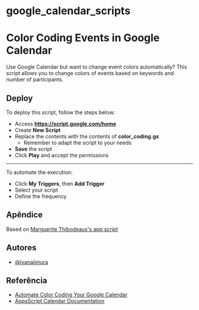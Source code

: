 # google_calendar_scripts

# Color Coding Events in Google Calendar

Use Google Calendar but want to change event colors automatically? This script allows you to change colors of events based on keywords and number of participants.


## Deploy

To deploy this script, follow the steps below:
- Access **https://script.google.com/home**
- Create **New Script**
- Replace the contents with the contents of **color_coding.gs**
    - Remember to adapt the script to your needs
- **Save** the script
- Click **Play** and accept the permissions

---

To automate the execution:
- Click **My Triggers**, then **Add Trigger**
- Select your script
- Define the frequency

## Apêndice

Based on [Marguerite Thibodeaux's app script](https://www.linkedin.com/pulse/automate-color-coding-your-google-calendar-marguerite-thibodeaux-acc/?trk=articles_directory)


## Autores

- [@ivanajimura](https://github.com/ivanajimura/)


## Referência

 - [Automate Color Coding Your Google Calendar](https://www.linkedin.com/pulse/automate-color-coding-your-google-calendar-marguerite-thibodeaux-acc/?trk=articles_directory)
 - [AppsScript Calendar Documentation](https://developers.google.com/apps-script/reference/calendar?hl=pt-br)
 
